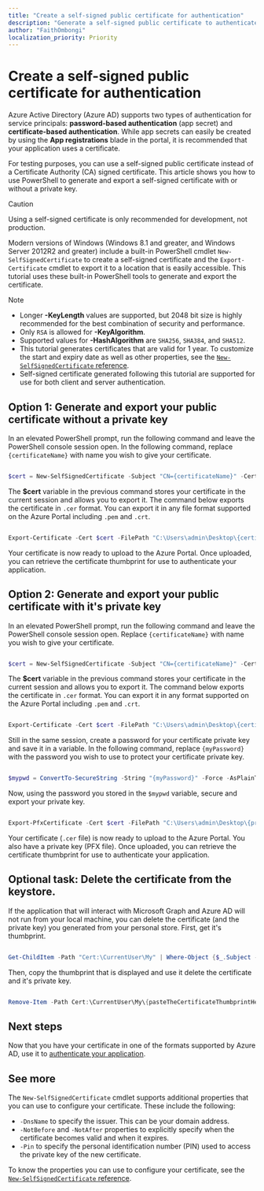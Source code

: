 ```yaml
---
title: "Create a self-signed public certificate for authentication"
description: "Generate a self-signed public certificate to authenticate your application."
author: "FaithOmbongi"
localization_priority: Priority
---
```


# Create a self-signed public certificate for authentication

Azure Active Directory (Azure AD) supports two types of authentication for service principals: **password-based authentication** (app secret) and **certificate-based authentication**. While app secrets can easily be created by using the **App registrations** blade in the portal, it is recommended that your application uses a certificate.

For testing purposes, you can use a self-signed public certificate instead of a Certificate Authority (CA) signed certificate. This article shows you how to use PowerShell to generate and export a self-signed certificate with or without a private key.

> [!CAUTION]
> Using a self-signed certificate is only recommended for development, not production.

Modern versions of Windows (Windows 8.1 and greater, and Windows Server 2012R2 and greater) include a built-in PowerShell cmdlet `New-SelfSignedCertificate` to create a self-signed certificate and the `Export-Certificate` cmdlet to export it to a location that is easily accessible. This tutorial uses these built-in PowerShell tools to generate and export the certificate.

> [!NOTE]
> + Longer **-KeyLength** values are supported, but 2048 bit size is highly recommended for the best combination of security and performance.
> + Only `RSA` is allowed for **-KeyAlgorithm**.
> + Supported values for **-HashAlgorithm** are `SHA256`, `SHA384`, and `SHA512`.
> + This tutorial generates certificates that are valid for 1 year. To customize the start and expiry date as well as other properties, see the [`New-SelfSignedCertificate` reference](/powershell/module/pki/new-selfsignedcertificate?view=windowsserver2019-ps).
> + Self-signed certificate generated following this tutorial are supported for use for both client and server authentication.


## Option 1: Generate and export your public certificate without a private key

In an elevated PowerShell prompt, run the following command and leave the PowerShell console session open. In the following command, replace `{certificateName}` with name you wish to give your certificate.

```powershell

$cert = New-SelfSignedCertificate -Subject "CN={certificateName}" -CertStoreLocation "Cert:\CurrentUser\My" -KeyExportPolicy Exportable -KeySpec Signature -KeyLength 2048 -KeyAlgorithm RSA -HashAlgorithm SHA256    ## Replace {certificateName}

```

The **$cert** variable in the previous command stores your certificate in the current session and allows you to export it. The command below exports the certificate in `.cer` format. You can export it in any file format supported on the Azure Portal including `.pem` and `.crt`.

```powershell

Export-Certificate -Cert $cert -FilePath "C:\Users\admin\Desktop\{certificateName}.cer"   ## Specify your preferred location and replace {certificateName}

```

Your certificate is now ready to upload to the Azure Portal. Once uploaded, you can retrieve the certificate thumbprint for use to authenticate your application.


## Option 2: Generate and export your public certificate with it's private key

In an elevated PowerShell prompt, run the following command and leave the PowerShell console session open. Replace `{certificateName}` with name you wish to give your certificate.

```powershell

$cert = New-SelfSignedCertificate -Subject "CN={certificateName}" -CertStoreLocation "Cert:\CurrentUser\My" -KeyExportPolicy Exportable -KeySpec Signature -KeyLength 2048 -KeyAlgorithm RSA -HashAlgorithm SHA256    ## Replace {certificateName}

```

The **$cert** variable in the previous command stores your certificate in the current session and allows you to export it. The command below exports the certificate in `.cer` format. You can export it in any format supported on the Azure Portal including `.pem` and `.crt`.


```powershell

Export-Certificate -Cert $cert -FilePath "C:\Users\admin\Desktop\{certificateName}.cer"   ## Specify your preferred location and replace {certificateName}

```

Still in the same session, create a password for your certificate private key and save it in a variable. In the following command, replace `{myPassword}` with the password you wish to use to protect your certificate private key.

```powershell

$mypwd = ConvertTo-SecureString -String "{myPassword}" -Force -AsPlainText  ## Replace {myPassword}

```

Now, using the password you stored in the `$mypwd` variable, secure and export your private key.

```powershell

Export-PfxCertificate -Cert $cert -FilePath "C:\Users\admin\Desktop\{privateKeyName}.pfx" -Password $mypwd   ## Specify your preferred location and replace {privateKeyName}

```

Your certificate (`.cer` file) is now ready to upload to the Azure Portal. You also have a private key (PFX file). Once uploaded, you can retrieve the certificate thumbprint for use to authenticate your application. 


## Optional task: Delete the certificate from the keystore.

If the application that will interact with Microsoft Graph and Azure AD will not run from your local machine, you can delete the certificate (and the private key) you generated from your personal store. First, get it's thumbprint.

```powershell

Get-ChildItem -Path "Cert:\CurrentUser\My" | Where-Object {$_.Subject -Match "{certificateName}"} | Select-Object Thumbprint, FriendlyName    ## Replace {privateKeyName} with the name you gave your certificate

```

Then, copy the thumbprint that is displayed and use it delete the certificate and it's private key.

```powershell

Remove-Item -Path Cert:\CurrentUser\My\{pasteTheCertificateThumbprintHere} -DeleteKey

```


## Next steps

Now that you have your certificate in one of the formats supported by Azure AD, use it to [authenticate your application]().


## See more

The `New-SelfSignedCertificate` cmdlet supports additional properties that you can use to configure your certificate. These include the following:
+ `-DnsName` to specify the issuer. This can be your domain address. 
+ `-NotBefore` and `-NotAfter` properties to explicitly specify when the certificate becomes valid and when it expires.
+ `-Pin` to specify the personal identification number (PIN) used to access the private key of the new certificate.

To know the properties you can use to configure your certificate, see the [`New-SelfSignedCertificate` reference](/powershell/module/pki/new-selfsignedcertificate?view=windowsserver2019-ps).
